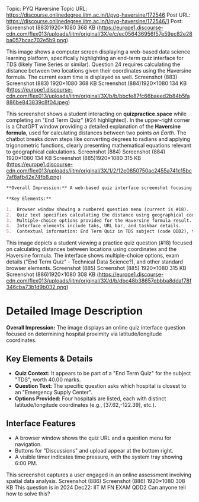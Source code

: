 Topic: PYQ Haversine
Topic URL: https://discourse.onlinedegree.iitm.ac.in/t/pyq-haversine/172546
Post URL: https://discourse.onlinedegree.iitm.ac.in/t/pyq-haversine/172546/1
Post:  Screenshot (883)1920×1080 368 KB (https://europe1.discourse-cdn.com/flex013/uploads/iitm/original/3X/e/c/ec056436956f57e59ec82e28ba057bcac702e5b9.png)

This image shows a computer screen displaying a web-based data science learning platform, specifically highlighting an end-term quiz interface for TDS (likely Time Series or similar). Question 24 requires calculating the distance between two locations given their coordinates using the Haversine formula. The current exam time is displayed as well.
 Screenshot (883) Screenshot (883) 1920×1080 368 KB 
 Screenshot (884)1920×1080 134 KB (https://europe1.discourse-cdn.com/flex013/uploads/iitm/original/3X/b/b/bbcfe87fc66baeed2b84b5fa886be843839c8f04.jpeg)

This screenshot shows a student interacting on **quizpractice.space** while completing an "End Term Quiz" (#24 highlighted). In the upper-right corner is a ChatGPT window providing a detailed explanation of the **Haversine formula**, used for calculating distances between two points *on Earth*. The chatbot breaks down steps like converting degrees to radians and applying trigonometric functions, clearly presenting mathematical equations relevant to geographical calculations.
 Screenshot (884) Screenshot (884) 1920×1080 134 KB 
 Screenshot (885)1920×1080 315 KB (https://europe1.discourse-cdn.com/flex013/uploads/iitm/original/3X/1/2/12e0850750ac2455a741c15bc7af8afb42e74fb8.png)

```markdown
**Overall Impression:** A web-based quiz interface screenshot focusing on distance calculation between an "Emergency Supply Center" and "Eastview Medical Center".

**Key Elements:**

1.  Browser window showing a numbered question menu (current is #18).
2.  Quiz text specifies calculating the distance using geographical coordinates.
3.  Multiple-choice options provided for the Haversine formula result.
4.  Interface elements include tabs, URL bar, and taskbar details.
5.  Contextual information: End Term Quiz in TDS subject (code QDD2), total marks (40).
```

This image depicts a student viewing a practice quiz question (#18) focused on calculating distances between locations using coordinates and the Haversine formula. The interface shows multiple-choice options, exam details ("End Term Quiz" - Technical Data Science?), and other standard browser elements.
 Screenshot (885) Screenshot (885) 1920×1080 315 KB 
 Screenshot (886)1920×1080 308 KB (https://europe1.discourse-cdn.com/flex013/uploads/iitm/original/3X/d/b/dbc48b38657ebbba8ddaf78f346cba73b1d9b032.png)

# Detailed Image Description

**Overall Impression:** The image displays an online quiz interface question focused on determining hospital proximity via latitude/longitude coordinates.

## Key Elements & Details

*   **Quiz Context:** It appears to be part of a "End Term Quiz" for the subject "TDS", worth 40.00 marks.
*   **Question Text:** The specific question asks which hospital is closest to an "Emergency Supply Center".
*   **Options Provided:** Four hospitals are listed, each with distinct latitude/longitude coordinates (e.g., [37.62,-122.39], etc.).

## Interface Features

*   A browser window shows the quiz URL and a question menu for navigation.
*   Buttons for "Discussions" and upload appear at the bottom right.
*   A visible timer indicates time pressure, with the system tray showing 6:00 PM.

This screenshot captures a user engaged in an online assessment involving spatial data analysis.
 Screenshot (886) Screenshot (886) 1920×1080 308 KB 
 This question is in 2024 Dec22: IIT M FN EXAM QDD2 
Can anyone tell how to solve this? 
